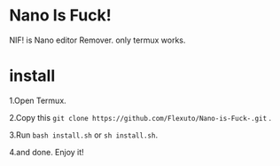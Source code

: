 # Nano Is Fuck!
NIF! is Nano editor Remover.
only termux works.

# install 
1.Open Termux.

2.Copy this `git clone https://github.com/Flexuto/Nano-is-Fuck-.git` .

3.Run `bash install.sh` or `sh install.sh`.

4.and done. Enjoy it!


